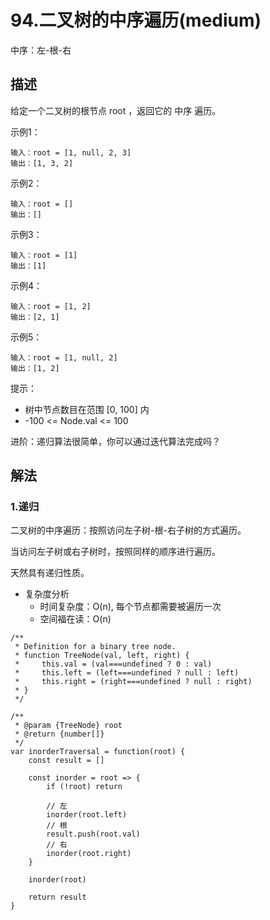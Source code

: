 # 94.二叉树的中序遍历(medium)

中序：左-根-右

## 描述

给定一个二叉树的根节点 root ，返回它的 中序 遍历。

示例1：
```
输入：root = [1, null, 2, 3]
输出：[1, 3, 2]
```

示例2：
```
输入：root = []
输出：[]
```

示例3：
```
输入：root = [1]
输出：[1]
```

示例4：
```
输入：root = [1, 2]
输出：[2, 1]
```

示例5：
```
输入：root = [1, null, 2]
输出：[1, 2]
```

提示：
+ 树中节点数目在范围 [0, 100] 内
+ -100 <= Node.val <= 100

进阶：递归算法很简单，你可以通过迭代算法完成吗？


## 解法

### 1.递归

二叉树的中序遍历：按照访问左子树-根-右子树的方式遍历。

当访问左子树或右子树时，按照同样的顺序进行遍历。

天然具有递归性质。

+ 复杂度分析
  - 时间复杂度：O(n), 每个节点都需要被遍历一次
  - 空间福在读：O(n)

```
/**
 * Definition for a binary tree node.
 * function TreeNode(val, left, right) {
 *     this.val = (val===undefined ? 0 : val)
 *     this.left = (left===undefined ? null : left)
 *     this.right = (right===undefined ? null : right)
 * }
 */

/**
 * @param {TreeNode} root
 * @return {number[]}
 */
var inorderTraversal = function(root) {
    const result = []

    const inorder = root => {
        if (!root) return

        // 左
        inorder(root.left)
        // 根
        result.push(root.val)
        // 右
        inorder(root.right)
    }

    inorder(root)

    return result
}
```
